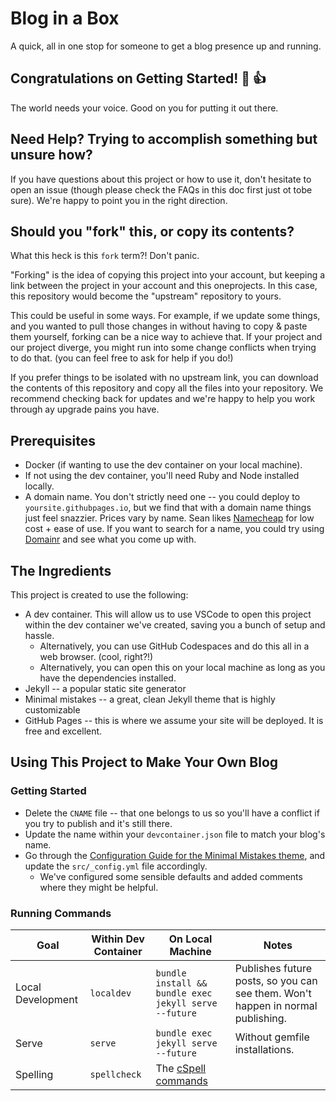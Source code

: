 # Blog in a Box

A quick, all in one stop for someone to get a blog presence up and running.

## Congratulations on Getting Started! :tada: :+1:

The world needs your voice. Good on you for putting it out there.

## Need Help? Trying to accomplish something but unsure how?

If you have questions about this project or how to use it, don't hesitate to open an issue (though please check the FAQs in this doc first just ot tobe sure). We're happy to point you in the right direction.

## Should you "fork" this, or copy its contents?

What this heck is this `fork` term?! Don't panic.

"Forking" is the idea of copying this project into your account, but keeping a link between the project in your account and this oneprojects. In this case, this repository would become the "upstream" repository to yours. 

This could be useful in some ways. For example, if we update some things, and you wanted to pull those changes in without having to copy & paste them yourself, forking can be a nice way to achieve that. If your project and our project diverge, you might run into some change conflicts when trying to do that. (you can feel free to ask for help if you do!)

If you prefer things to be isolated with no upstream link, you can download the contents of this repository and copy all the files into your repository. We recommend checking back for updates and we're happy to help you work through ay upgrade pains you have.

## Prerequisites

* Docker (if wanting to use the dev container on your local machine). 
* If not using the dev container, you'll need Ruby and Node installed locally.
* A domain name. You don't strictly need one -- you could deploy to `yoursite.githubpages.io`, but we find that with a domain name things just feel snazzier. Prices vary by name. Sean likes [Namecheap](https://namecheap.com) for low cost + ease of use. If you want to search for a name, you could try using [Domainr](https://domainr.com) and see what you come up with.

## The Ingredients

This project is created to use the following:

* A dev container. This will allow us to use VSCode to open this project within the dev container we've created, saving you a bunch of setup and hassle.
    * Alternatively, you can use GitHub Codespaces and do this all in a web browser. (cool, right?!)
    * Alternatively, you can open this on your local machine as long as you have the dependencies installed.
* Jekyll -- a popular static site generator
* Minimal mistakes -- a great, clean Jekyll theme that is highly customizable
* GitHub Pages -- this is where we assume your site will be deployed. It is free and excellent.

## Using This Project to Make Your Own Blog

### Getting Started

* Delete the `CNAME` file -- that one belongs to us so you'll have a conflict if you try to publish and it's still there.
* Update the name within your `devcontainer.json` file to match your blog's name.
* Go through the [Configuration Guide for the Minimal Mistakes theme](https://mmistakes.github.io/minimal-mistakes/docs/configuration/), and update the `src/_config.yml` file accordingly.
  * We've configured some sensible defaults and added comments where they might be helpful.

### Running Commands

| Goal | Within Dev Container | On Local Machine | Notes |
| ---- | -------------------- | ---------------- | ----- |
| Local Development | `localdev` | `bundle install && bundle exec jekyll serve --future` | Publishes future posts, so you can see them. Won't happen in normal publishing. |
| Serve | `serve` | `bundle exec jekyll serve --future` | Without gemfile installations.
| Spelling | `spellcheck` | The [cSpell commands](https://www.npmjs.com/package/cspell) | |